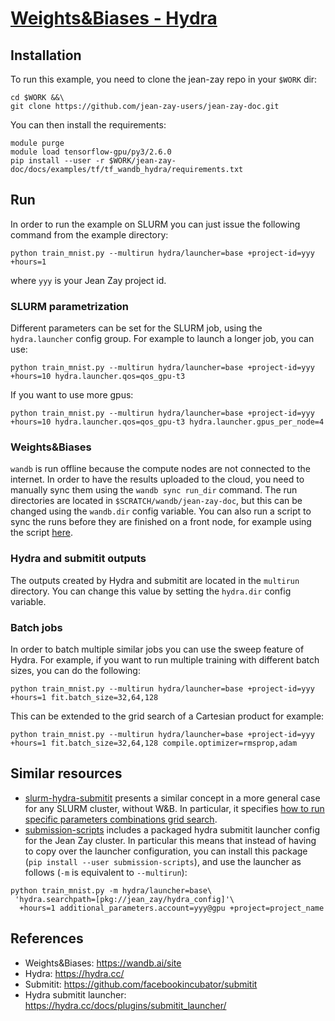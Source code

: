 # [Weights&Biases - Hydra](https://github.com/jean-zay-users/jean-zay-doc/tree/master/docs/examples/tf/tf_wandb_hydra)


## Installation

To run this example, you need to clone the jean-zay repo in your `$WORK` dir:
```
cd $WORK &&\
git clone https://github.com/jean-zay-users/jean-zay-doc.git
```

You can then install the requirements:
```
module purge
module load tensorflow-gpu/py3/2.6.0
pip install --user -r $WORK/jean-zay-doc/docs/examples/tf/tf_wandb_hydra/requirements.txt
```

## Run
In order to run the example on SLURM you can just issue the following command from the example directory:
```
python train_mnist.py --multirun hydra/launcher=base +project-id=yyy +hours=1
```
where `yyy` is your Jean Zay project id.

### SLURM parametrization
Different parameters can be set for the SLURM job, using the `hydra.launcher` config group.
For example to launch a longer job, you can use:
```
python train_mnist.py --multirun hydra/launcher=base +project-id=yyy +hours=10 hydra.launcher.qos=qos_gpu-t3
```

If you want to use more gpus:
```
python train_mnist.py --multirun hydra/launcher=base +project-id=yyy +hours=10 hydra.launcher.qos=qos_gpu-t3 hydra.launcher.gpus_per_node=4
```

### Weights&Biases
`wandb` is run offline because the compute nodes are not connected to the internet.
In order to have the results uploaded to the cloud, you need to manually sync them using the `wandb sync run_dir` command.
The run directories are located in `$SCRATCH/wandb/jean-zay-doc`, but this can be changed using the `wandb.dir` config variable.
You can also run a script to sync the runs before they are finished on a front node, for example using the script [here](https://github.com/zaccharieramzi/submission-scripts/blob/master/jean_zay/syncall_wandb.sh).

### Hydra and submitit outputs
The outputs created by Hydra and submitit are located in the `multirun` directory.
You can change this value by setting the `hydra.dir` config variable.

### Batch jobs
In order to batch multiple similar jobs you can use the sweep feature of Hydra.
For example, if you want to run multiple training with different batch sizes, you can do the following:
```
python train_mnist.py --multirun hydra/launcher=base +project-id=yyy +hours=1 fit.batch_size=32,64,128
```

This can be extended to the grid search of a Cartesian product for example:
```
python train_mnist.py --multirun hydra/launcher=base +project-id=yyy +hours=1 fit.batch_size=32,64,128 compile.optimizer=rmsprop,adam
```

## Similar resources

- [slurm-hydra-submitit](https://github.com/RaphaelMeudec/slurm-hydra-submitit) presents a similar concept in a more general case for any SLURM cluster, without W&B. In particular, it specifies [how to run specific parameters combinations grid search](https://github.com/RaphaelMeudec/slurm-hydra-submitit#specific-parameters-combinations).
- [submission-scripts](https://github.com/zaccharieramzi/submission-scripts/tree/master/jean_zay/hydra_config) includes a packaged hydra submitit launcher config for the Jean Zay cluster. In particular this means that instead of having to copy over the launcher configuration, you can install this package (`pip install --user submission-scripts`), and use the launcher as follows (`-m` is equivalent to `--multirun`):
```
python train_mnist.py -m hydra/launcher=base\
 'hydra.searchpath=[pkg://jean_zay/hydra_config]'\
  +hours=1 additional_parameters.account=yyy@gpu +project=project_name
```


## References
- Weights&Biases: https://wandb.ai/site
- Hydra: https://hydra.cc/
- Submitit: https://github.com/facebookincubator/submitit
- Hydra submitit launcher: https://hydra.cc/docs/plugins/submitit_launcher/
